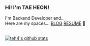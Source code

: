 ### Hi! I'm TAE HEON!
I'm Backend Developer and..<br>
Here are my spaces... <a href="https://kang-tae-heon.tistory.com/category/NEWS">BLOG</a>  <a href="kang-tae-heon@tistory.com">RESUME</a> 🚀
<br><br>

 [![teh4's github stats](https://github-readme-stats.vercel.app/api?username=teh4)](https://github.com/teh4/github-readme-stats)

<!--
**teh4/teh4** is a ✨ _special_ ✨ repository because its `README.md` (this file) appears on your GitHub profile.

Here are some ideas to get you started:

- 🔭 I’m currently working on ...
- 🌱 I’m currently learning ...
- 👯 I’m looking to collaborate on ...
- 🤔 I’m looking for help with ...
- 💬 Ask me about ...
- 📫 How to reach me: ...
- 😄 Pronouns: ...
- ⚡ Fun fact: ...
-->
